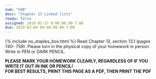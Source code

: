 ```yaml
---
num: "h08"
desc: "Chapter 13 Linked lists"
ready: false
assigned: 2019-02-27 9:00:00.00-7:00
due: 2019-03-04 09:00:00.00-7:00
---
```

{% include no_staples_box.html %}
Read  Chapter 13, section 13.1 (pages 740- 759). Please turn in the physical copy of your homework in person. Write in PEN or DARK PENCIL.

<b>PLEASE MARK YOUR HOMEWORK CLEARLY, REGARDLESS OF IF YOU WRITE IT OUT IN INK OR PENCIL!<br/>
FOR BEST RESULTS, PRINT THIS PAGE AS A PDF, THEN PRINT THE PDF</b>
